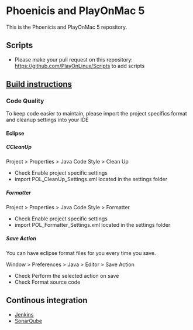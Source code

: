 # Phoenicis and PlayOnMac 5
This is the Phoenicis and PlayOnMac 5 repository.

## Scripts
* Please make your pull request on this repository: https://github.com/PlayOnLinux/Scripts to add scripts

## [Build instructions](https://github.com/PlayOnLinux/POL-POM-5/wiki/Build)

### Code Quality
To keep code easier to maintain, please import the project specifics format and cleanup settings into your IDE

#### Eclipse
##### CCleanUp
Project > Properties > Java Code Style > Clean Up
* Check Enable project specific settings
* import POL_CleanUp_Settings.xml located in the settings folder

##### Formatter
Project > Properties > Java Code Style > Formatter
* Check Enable project specific settings
* import POL_Formatter_Settings.xml located in the settings folder
	
##### Save Action
You can have eclipse format files for you every time you save.

Window > Preferences > Java > Editor > Save Action
* Check Perform the selected action on save
* Check Format source code
	
## Continous integration
* [Jenkins](http://www.playonlinux.org:8080)
* [SonarQube](http://www.phoenicis.org:9000)
